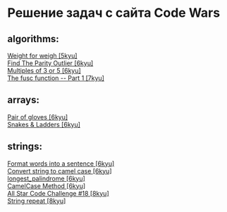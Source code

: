 # Решение задач с сайта Code Wars  

## algorithms:  
[Weight for weigh [5kyu]](https://www.codewars.com/kata/55c6126177c9441a570000cc)  
[Find The Parity Outlier [6kyu]](https://www.codewars.com/kata/5526fc09a1bbd946250002dc)  
[Multiples of 3 or 5 [6kyu]](https://www.codewars.com/kata/514b92a657cdc65150000006)  
[The fusc function -- Part 1 [7kyu]](https://www.codewars.com/kata/570409d3d80ec699af001bf9)  

## arrays:    
[Pair of gloves [6kyu]](https://www.codewars.com/kata/58235a167a8cb37e1a0000db)  
[Snakes & Ladders [6kyu]](https://www.codewars.com/kata/5821cd4770ca285b1f0001d5)  

## strings:  
[Format words into a sentence [6kyu]](https://www.codewars.com/kata/51689e27fe9a00b126000004)   
[Convert string to camel case [6kyu]](https://www.codewars.com/kata/517abf86da9663f1d2000003 "camel_case_2")   
[longest_palindrome [6kyu]](https://www.codewars.com/kata/54bb6f887e5a80180900046b)  
[CamelCase Method [6kyu]](https://www.codewars.com/kata/587731fda577b3d1b0001196 "camel_case")   
[All Star Code Challenge #18 [8kyu]](https://www.codewars.com/kata/5865918c6b569962950002a1 "asc_challenge_18")   
[String repeat [8kyu]](https://www.codewars.com/kata/57a0e5c372292dd76d000d7e)  